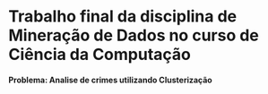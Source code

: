 # Trabalho final da disciplina de Mineração de Dados no curso de Ciência da Computação

#### Problema: Analise de crimes utilizando Clusterização
